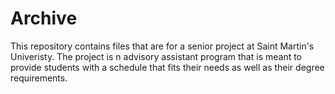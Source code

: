 # Archive
This repository contains files that are for a senior project at Saint Martin's Univeristy. The project is n advisory assistant program that is meant to provide students with a schedule that fits their needs as well as their degree requirements.
